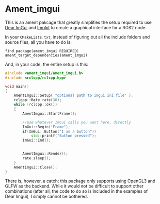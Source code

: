 # Ament_imgui

This is an ament pakcage that greatly simplifies the setup required to use [Dear ImGui](https://github.com/ocornut/imgui) and [Implot](https://github.com/epezent/implot) to create a graphical interface for a ROS2 node. 

In your `CMakeLists.txt`, instead of figuring out all the include folders and source files, all you have to do is:

```
find_package(ament_imgui REQUIRED)
ament_target_dependencies(ament_imgui)
```

And, in your code, the entire setup is this:

```c++
#include <ament_imgui/ament_imgui.h>
#include <rclcpp/rclcpp.hpp>

void main()
{
    AmentImgui::Setup( "optional path to imgui.ini file" );
    rclcpp::Rate rate(30);
    while (rclcpp::ok())
    {
        AmentImgui::StartFrame();

        //use whatever ImGui calls you want here, directly
        ImGui::Begin("Frame");
        if(ImGui::Button("I am a button"))
            std::printf("Button pressed");
        ImGui::End();

        
        AmentImgui::Render();
        rate.sleep();
    }
    AmentImgui::Close();
}
```


There is, however, a catch: this package only supports using OpenGL3 and GLFW as the backend. While it would not be difficult to support other combinations (after all, the code to do so is included in the examples of Dear Imgui), I simply cannot be bothered.
